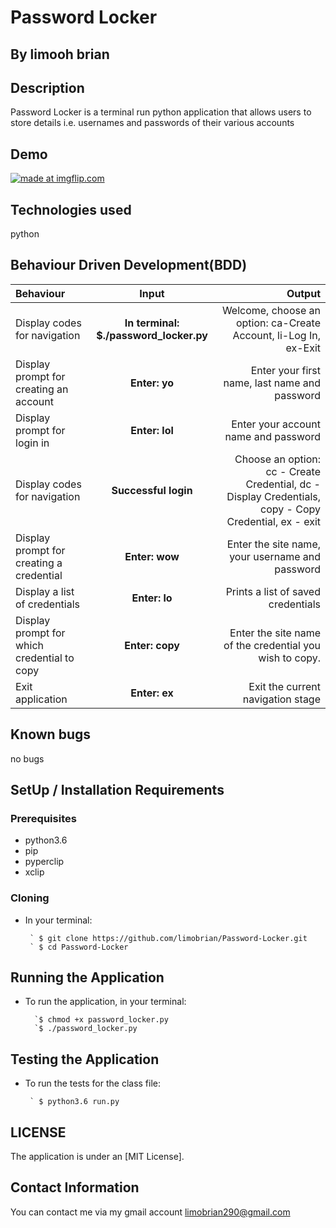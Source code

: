 # Password Locker

## By **limooh brian**

## Description

Password Locker is a terminal run python application that allows users to store details i.e. usernames and passwords of their various accounts

## Demo

<a href="https://imgflip.com/gif/3682hb"><img src="https://i.imgflip.com/3682hb.gif" title="made at imgflip.com"/></a>

## Technologies used

python

## Behaviour Driven Development(BDD)

| Behaviour | Input | Output |
| :---------------- | :---------------: | ------------------: |
| Display codes for navigation | **In terminal: $./password_locker.py** | Welcome, choose an option: ca-Create Account, li-Log In, ex-Exit |
| Display prompt for creating an account | **Enter: yo** | Enter your first name, last name and password |
| Display prompt for login in | **Enter: lol** | Enter your account name and password |
| Display codes for navigation | **Successful login** | Choose an option: cc - Create Credential, dc - Display Credentials, copy - Copy Credential, ex - exit |
| Display prompt for creating a credential | **Enter: wow** | Enter the site name, your username and password |
| Display a list of credentials | **Enter: lo** | Prints a list of saved credentials |
| Display prompt for which credential to copy | **Enter: copy** | Enter the site name of the credential you wish to copy. |
| Exit application | **Enter: ex** | Exit the current navigation stage |

## Known bugs

no bugs

## SetUp / Installation Requirements

### Prerequisites

* python3.6
* pip
* pyperclip
* xclip

### Cloning

* In your terminal:

       ` $ git clone https://github.com/limobrian/Password-Locker.git
       ` $ cd Password-Locker

## Running the Application

* To run the application, in your terminal:

        `$ chmod +x password_locker.py
        `$ ./password_locker.py

## Testing the Application

* To run the tests for the class file:

       ` $ python3.6 run.py

## LICENSE

The application is under an [MIT License].

## Contact Information

You can contact me via my gmail account limobrian290@gmail.com
